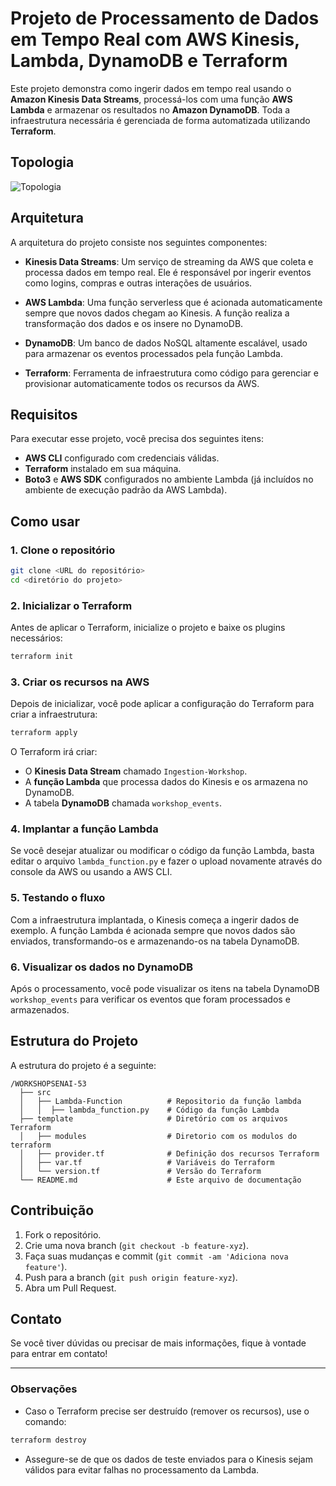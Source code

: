 # Projeto de Processamento de Dados em Tempo Real com AWS Kinesis, Lambda, DynamoDB e Terraform

Este projeto demonstra como ingerir dados em tempo real usando o **Amazon Kinesis Data Streams**, processá-los com uma função **AWS Lambda** e armazenar os resultados no **Amazon DynamoDB**. Toda a infraestrutura necessária é gerenciada de forma automatizada utilizando **Terraform**.

## Topologia

![Topologia](C:/Users/julio/Documents/Olimpiadas/WorkshopSenai-53/img/workshop.drawio.png)

## Arquitetura

A arquitetura do projeto consiste nos seguintes componentes:

- **Kinesis Data Streams**: Um serviço de streaming da AWS que coleta e processa dados em tempo real. Ele é responsável por ingerir eventos como logins, compras e outras interações de usuários.
  
- **AWS Lambda**: Uma função serverless que é acionada automaticamente sempre que novos dados chegam ao Kinesis. A função realiza a transformação dos dados e os insere no DynamoDB.

- **DynamoDB**: Um banco de dados NoSQL altamente escalável, usado para armazenar os eventos processados pela função Lambda.

- **Terraform**: Ferramenta de infraestrutura como código para gerenciar e provisionar automaticamente todos os recursos da AWS.

## Requisitos

Para executar esse projeto, você precisa dos seguintes itens:

- **AWS CLI** configurado com credenciais válidas.
- **Terraform** instalado em sua máquina.
- **Boto3** e **AWS SDK** configurados no ambiente Lambda (já incluídos no ambiente de execução padrão da AWS Lambda).

## Como usar

### 1. Clone o repositório

```bash
git clone <URL do repositório>
cd <diretório do projeto>
```

### 2. Inicializar o Terraform

Antes de aplicar o Terraform, inicialize o projeto e baixe os plugins necessários:

```bash
terraform init
```

### 3. Criar os recursos na AWS

Depois de inicializar, você pode aplicar a configuração do Terraform para criar a infraestrutura:

```bash
terraform apply
```

O Terraform irá criar:

- O **Kinesis Data Stream** chamado `Ingestion-Workshop`.
- A **função Lambda** que processa dados do Kinesis e os armazena no DynamoDB.
- A tabela **DynamoDB** chamada `workshop_events`.

### 4. Implantar a função Lambda

Se você desejar atualizar ou modificar o código da função Lambda, basta editar o arquivo `lambda_function.py` e fazer o upload novamente através do console da AWS ou usando a AWS CLI.

### 5. Testando o fluxo

Com a infraestrutura implantada, o Kinesis começa a ingerir dados de exemplo. A função Lambda é acionada sempre que novos dados são enviados, transformando-os e armazenando-os na tabela DynamoDB.

### 6. Visualizar os dados no DynamoDB

Após o processamento, você pode visualizar os itens na tabela DynamoDB `workshop_events` para verificar os eventos que foram processados e armazenados.

## Estrutura do Projeto

A estrutura do projeto é a seguinte:

```
/WORKSHOPSENAI-53
  ├── src
  │   ├── Lambda-Function          # Repositorio da função lambda
  │   │  ├── lambda_function.py    # Código da função Lambda
  ├── template                     # Diretório com os arquivos Terraform
  │   ├── modules                  # Diretorio com os modulos do terraform                     
  │   ├── provider.tf              # Definição dos recursos Terraform
  │   ├── var.tf                   # Variáveis do Terraform
  │   └── version.tf               # Versão do Terraform
  └── README.md                    # Este arquivo de documentação
```

## Contribuição

1. Fork o repositório.
2. Crie uma nova branch (`git checkout -b feature-xyz`).
3. Faça suas mudanças e commit (`git commit -am 'Adiciona nova feature'`).
4. Push para a branch (`git push origin feature-xyz`).
5. Abra um Pull Request.

## Contato

Se você tiver dúvidas ou precisar de mais informações, fique à vontade para entrar em contato!

---

### **Observações**

- Caso o Terraform precise ser destruído (remover os recursos), use o comando:

```bash
terraform destroy
```

- Assegure-se de que os dados de teste enviados para o Kinesis sejam válidos para evitar falhas no processamento da Lambda.
```